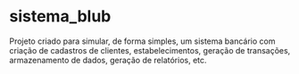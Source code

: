 # sistema_blub
Projeto criado para simular, de forma simples, um sistema bancário com criação de cadastros de clientes, estabelecimentos, geração de transações, armazenamento de dados, geração de relatórios, etc.
